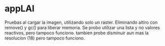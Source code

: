 # appLAI
Pruebas al cargar la imagen, utilizando solo un raster.
Eliminando altiro con remove() y gc() para liberar memoria.
Se probo utilizar una lista y no valores reactivos, pero tampoco funciono.
tambien probe disminuir aun mas la resolucion (18) pero tampoco funciono.

